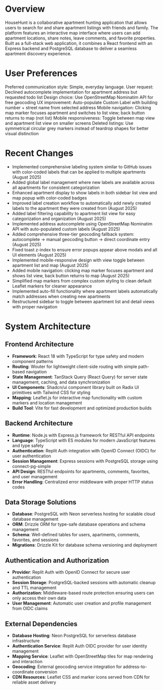 # Overview

HouseHunt is a collaborative apartment hunting application that allows users to search for and share apartment listings with friends and family. The platform features an interactive map interface where users can add apartment locations, share notes, leave comments, and favorite properties. Built as a full-stack web application, it combines a React frontend with an Express backend and PostgreSQL database to deliver a seamless apartment discovery experience.

# User Preferences

Preferred communication style: Simple, everyday language.
User request: Declined autocomplete implementation for apartment address but requested todo list
Design choice: Use OpenStreetMap Nominatim API for free geocoding
UX improvement: Auto-populate Custom Label with building number + street name from selected address
Mobile navigation: Clicking map marker focuses apartment and switches to list view; back button returns to map (not list)
Mobile responsiveness: Toggle between map view and apartment list view on smaller screens
Deleted listings: Use symmetrical circular grey markers instead of teardrop shapes for better visual distinction

# Recent Changes

- Implemented comprehensive labeling system similar to GitHub issues with color-coded labels that can be applied to multiple apartments (August 2025)
- Added global label management where new labels are available across all apartments for consistent categorization
- Enhanced apartment display to show labels in both sidebar list view and map popup with color-coded badges
- Improved label creation workflow to automatically add newly created labels to the apartment they were created from (August 2025)
- Added label filtering capability to apartment list view for easy categorization and organization (August 2025)
- Implemented address autocomplete using OpenStreetMap Nominatim API with auto-populated custom labels (August 2025)
- Added comprehensive three-tier geocoding fallback system: autocomplete → manual geocoding button → direct coordinate entry (August 2025)
- Fixed toast z-index to ensure error popups appear above modals and all UI elements (August 2025)
- Implemented mobile-responsive design with view toggle between apartment list and map (August 2025)
- Added mobile navigation: clicking map marker focuses apartment and shows list view, back button returns to map (August 2025)
- Simplified map markers from complex custom styling to clean default Leaflet markers for cleaner appearance
- Implemented auto-fill functionality where apartment labels automatically match addresses when creating new apartments
- Restructured sidebar to toggle between apartment list and detail views with proper navigation

# System Architecture

## Frontend Architecture
- **Framework**: React 18 with TypeScript for type safety and modern component patterns
- **Routing**: Wouter for lightweight client-side routing with simple path-based navigation
- **State Management**: TanStack Query (React Query) for server state management, caching, and data synchronization
- **UI Components**: Shadcn/ui component library built on Radix UI primitives with Tailwind CSS for styling
- **Mapping**: Leaflet.js for interactive map functionality with custom markers and location management
- **Build Tool**: Vite for fast development and optimized production builds

## Backend Architecture
- **Runtime**: Node.js with Express.js framework for RESTful API endpoints
- **Language**: TypeScript with ES modules for modern JavaScript features and type safety
- **Authentication**: Replit Auth integration with OpenID Connect (OIDC) for user authentication
- **Session Management**: Express sessions with PostgreSQL storage using connect-pg-simple
- **API Design**: RESTful endpoints for apartments, comments, favorites, and user management
- **Error Handling**: Centralized error middleware with proper HTTP status codes

## Data Storage Solutions
- **Database**: PostgreSQL with Neon serverless hosting for scalable cloud database management
- **ORM**: Drizzle ORM for type-safe database operations and schema management
- **Schema**: Well-defined tables for users, apartments, comments, favorites, and sessions
- **Migrations**: Drizzle Kit for database schema versioning and deployment

## Authentication and Authorization
- **Provider**: Replit Auth with OpenID Connect for secure user authentication
- **Session Storage**: PostgreSQL-backed sessions with automatic cleanup and TTL management
- **Authorization**: Middleware-based route protection ensuring users can only access their own data
- **User Management**: Automatic user creation and profile management from OIDC claims

## External Dependencies
- **Database Hosting**: Neon PostgreSQL for serverless database infrastructure
- **Authentication Service**: Replit Auth OIDC provider for user identity management
- **Mapping Service**: Leaflet with OpenStreetMap tiles for map rendering and interaction
- **Geocoding**: External geocoding service integration for address-to-coordinate conversion
- **CDN Resources**: Leaflet CSS and marker icons served from CDN for reliable asset delivery